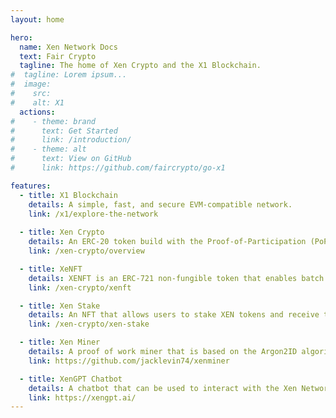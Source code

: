 ```yaml
---
layout: home

hero:
  name: Xen Network Docs
  text: Fair Crypto
  tagline: The home of Xen Crypto and the X1 Blockchain.
#  tagline: Lorem ipsum...
#  image:
#    src: 
#    alt: X1
  actions:
#    - theme: brand
#      text: Get Started
#      link: /introduction/
#    - theme: alt
#      text: View on GitHub
#      link: https://github.com/faircrypto/go-x1

features:
  - title: X1 Blockchain
    details: A simple, fast, and secure EVM-compatible network.
    link: /x1/explore-the-network
    
  - title: Xen Crypto
    details: An ERC-20 token build with the Proof-of-Participation (PoP) consensus mechanism.
    link: /xen-crypto/overview

  - title: XeNFT
    details: XENFT is an ERC-721 non-fungible token that enables batch minting of XEN tokens.
    link: /xen-crypto/xenft

  - title: Xen Stake
    details: An NFT that allows users to stake XEN tokens and receive tradable NFTs as proof of stake.
    link: /xen-crypto/xen-stake

  - title: Xen Miner
    details: A proof of work miner that is based on the Argon2ID algorithm, which is both GPU and ASIC resistant.
    link: https://github.com/jacklevin74/xenminer

  - title: XenGPT Chatbot
    details: A chatbot that can be used to interact with the Xen Network.
    link: https://xengpt.ai/
---
```

